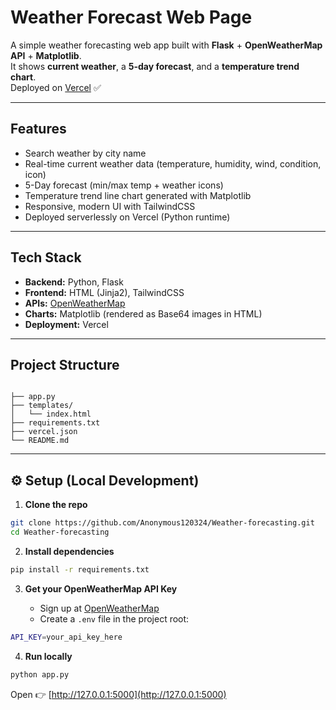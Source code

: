 # Weather Forecast Web Page

A simple weather forecasting web app built with **Flask** + **OpenWeatherMap API** + **Matplotlib**.  
It shows **current weather**, a **5-day forecast**, and a **temperature trend chart**.  
Deployed on [Vercel](https://weather-forecasting-psi-one.vercel.app/) ✅

---

## Features
- Search weather by city name  
- Real-time current weather data (temperature, humidity, wind, condition, icon)  
- 5-Day forecast (min/max temp + weather icons)  
- Temperature trend line chart generated with Matplotlib  
- Responsive, modern UI with TailwindCSS  
- Deployed serverlessly on Vercel (Python runtime)  

---

## Tech Stack
- **Backend:** Python, Flask  
- **Frontend:** HTML (Jinja2), TailwindCSS  
- **APIs:** [OpenWeatherMap](https://openweathermap.org/api)  
- **Charts:** Matplotlib (rendered as Base64 images in HTML)  
- **Deployment:** Vercel  

---

## Project Structure
```

├── app.py
├── templates/
│   └── index.html
├── requirements.txt
├── vercel.json
└── README.md

````

---

## ⚙️ Setup (Local Development)

1. **Clone the repo**
```bash
git clone https://github.com/Anonymous120324/Weather-forecasting.git
cd Weather-forecasting
````

2. **Install dependencies**

```bash
pip install -r requirements.txt
```

3. **Get your OpenWeatherMap API Key**

   * Sign up at [OpenWeatherMap](https://openweathermap.org/api)
   * Create a `.env` file in the project root:

```bash
API_KEY=your_api_key_here
```

4. **Run locally**

```bash
python app.py
```

Open 👉 [http://127.0.0.1:5000](http://127.0.0.1:5000) 

